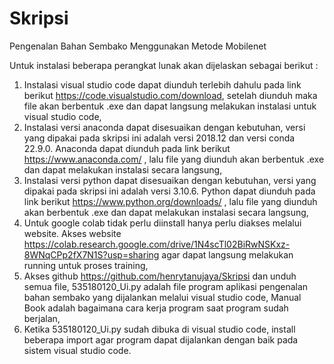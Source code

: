 # Skripsi
Pengenalan Bahan Sembako Menggunakan Metode Mobilenet

Untuk instalasi beberapa perangkat lunak akan dijelaskan sebagai berikut :
1. Instalasi visual studio code dapat diunduh terlebih dahulu pada link berikut https://code.visualstudio.com/download, setelah diunduh maka file akan berbentuk .exe dan dapat langsung melakukan instalasi untuk visual studio code,
2. Instalasi versi anaconda dapat disesuaikan dengan kebutuhan, versi yang dipakai pada skripsi ini adalah versi 2018.12 dan versi conda 22.9.0. Anaconda dapat diunduh pada link berikut https://www.anaconda.com/ , lalu file yang diunduh akan berbentuk .exe dan dapat melakukan instalasi secara langsung,
3. Instalasi versi python dapat disesuaikan dengan kebutuhan, versi yang dipakai pada skripsi ini adalah versi 3.10.6. Python dapat diunduh pada link berikut https://www.python.org/downloads/ , lalu file yang diunduh akan berbentuk .exe dan dapat melakukan instalasi secara langsung,
4. Untuk google colab tidak perlu diinstall hanya perlu diakses melalui website. Akses website https://colab.research.google.com/drive/1N4scTl02BiRwNSKxz-8WNqCPp2fX7N1S?usp=sharing agar dapat langsung melakukan running untuk proses training,
5. Akses github https://github.com/henrytanujaya/Skripsi dan unduh semua file, 535180120_Ui.py adalah file program aplikasi pengenalan bahan sembako yang dijalankan melalui visual studio code, Manual Book adalah bagaimana cara kerja program saat program sudah berjalan,
6. Ketika 535180120_Ui.py sudah dibuka di visual studio code, install beberapa import agar program dapat dijalankan dengan baik pada sistem visual studio code.
